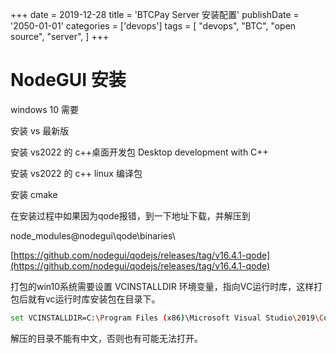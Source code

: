 +++
date = 2019-12-28
title = 'BTCPay Server 安装配置'
publishDate = '2050-01-01'
categories = ['devops']
tags = [
    "devops",
    "BTC",
    "open source",
    "server",
]
+++

# NodeGUI 安装

windows 10 需要

安装 vs 最新版

安装 vs2022 的 c++桌面开发包 Desktop development with C++

安装 vs2022 的 c++  linux 编译包

安装 cmake

在安装过程中如果因为qode报错，到一下地址下载，并解压到 

node_modules\@nodegui\qode\binaries\

[https://github.com/nodegui/qodejs/releases/tag/v16.4.1-qode](https://github.com/nodegui/qodejs/releases/tag/v16.4.1-qode)

打包的win10系统需要设置 VCINSTALLDIR 环境变量，指向VC运行时库，这样打包后就有vc运行时库安装包在目录下。

```bash
set VCINSTALLDIR=C:\Program Files (x86)\Microsoft Visual Studio\2019\Community\VC
```

解压的目录不能有中文，否则也有可能无法打开。